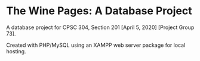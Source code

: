 # The Wine Pages: A Database Project

A database project for CPSC 304, Section 201 [April 5, 2020] [Project Group 73].

Created with PHP/MySQL using an XAMPP web server package for local hosting.
